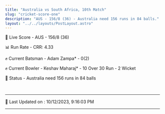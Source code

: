 ```yaml
---
title: "Australia vs South Africa, 10th Match"
slug: "cricket-score-one"
description: "AUS - 156/8 (36) - Australia need 156 runs in 84 balls."
layout: "../../layouts/PostLayout.astro"
---
```


🔴 Live Score - AUS - 156/8 (36)  

📊 Run Rate - CRR: 4.33  

✊ Current Batsman - Adam Zampa* - 0(2)  

✊ Current Bowler - Keshav Maharaj* - 10 Over 30 Run - 2 Wicket  

📑 Status - Australia need 156 runs in 84 balls

<br />

***

📝 Last Updated on : 10/12/2023, 9:16:03 PM

***

